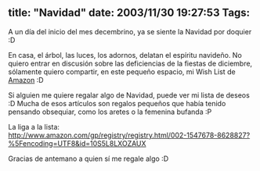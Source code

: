 title: "Navidad"
date: 2003/11/30 19:27:53
Tags: 
---
<p>A un día del inicio del mes decembrino, ya se siente la Navidad por doquier :D</p>

<p>En casa, el árbol, las luces, los adornos, delatan el espíritu navideño. No quiero entrar en discusión sobre las deficiencias de la fiestas de diciembre, sólamente quiero compartir, en este pequeño espacio, mi Wish List de <a href="http://web.archive.org/web/20031226230140/http://www.amazon.com/">Amazon</a> :D</p>

<p>Si alguien me quiere regalar algo de Navidad, puede ver mi lista de deseos :D Mucha de esos artículos son regalos pequeños que había tenido pensando obsequiar, como los aretes o la femenina bufanda :P</p>

<p>La liga a la lista:<br/><a href="http://web.archive.org/web/20031226230140/http://www.amazon.com/gp/registry/registry.html/002-1547678-8628827?%5Fencoding=UTF8&amp;id=10S5L8LXOZAUX"><a href="http://www.amazon.com/gp/registry/registry.html/002-1547678-8628827?%5Fencoding=UTF8&amp;id=10S5L8LXOZAUX">http://www.amazon.com/gp/registry/registry.html/002-1547678-8628827?%5Fencoding=UTF8&amp;id=10S5L8LXOZAUX</a></a></p>

<p>Gracias de antemano a quien sí me regale algo :D</p>
